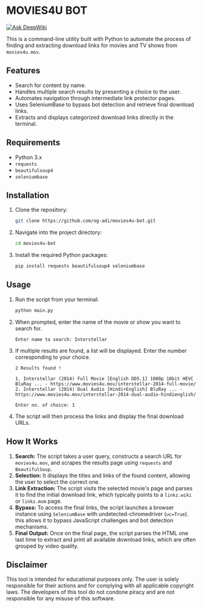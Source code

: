 # MOVIES4U BOT
[![Ask DeepWiki](https://devin.ai/assets/askdeepwiki.png)](https://deepwiki.com/og-adi/movies4u-bot)

This is a command-line utility built with Python to automate the process of finding and extracting download links for movies and TV shows from `movies4u.mov`.

## Features
- Search for content by name.
- Handles multiple search results by presenting a choice to the user.
- Automates navigation through intermediate link protector pages.
- Uses SeleniumBase to bypass bot detection and retrieve final download links.
- Extracts and displays categorized download links directly in the terminal.

## Requirements
- Python 3.x
- `requests`
- `beautifulsoup4`
- `seleniumbase`

## Installation

1.  Clone the repository:
    ```sh
    git clone https://github.com/og-adi/movies4u-bot.git
    ```

2.  Navigate into the project directory:
    ```sh
    cd movies4u-bot
    ```

3.  Install the required Python packages:
    ```sh
    pip install requests beautifulsoup4 seleniumbase
    ```

## Usage

1.  Run the script from your terminal:
    ```sh
    python main.py
    ```

2.  When prompted, enter the name of the movie or show you want to search for.
    ```
    Enter name to search: Interstellar
    ```

3.  If multiple results are found, a list will be displayed. Enter the number corresponding to your choice.
    ```
    2 Results found !

    1. Interstellar (2014) Full Movie [English DD5.1] 1080p 10bit HEVC BluRay ... - https://www.movies4u.mov/interstellar-2014-full-movie/
    2. Interstellar (2014) Dual Audio [Hindi+English] BluRay ... - https://www.movies4u.mov/interstellar-2014-dual-audio-hindienglish/

    Enter no. of choice: 1
    ```

4.  The script will then process the links and display the final download URLs.

## How It Works

1.  **Search:** The script takes a user query, constructs a search URL for `movies4u.mov`, and scrapes the results page using `requests` and `BeautifulSoup`.
2.  **Selection:** It displays the titles and links of the found content, allowing the user to select the correct one.
3.  **Link Extraction:** The script visits the selected movie's page and parses it to find the initial download link, which typically points to a `linkz.wiki` or `linkz.mom` page.
4.  **Bypass:** To access the final links, the script launches a browser instance using `SeleniumBase` with undetected-chromedriver (`uc=True`). this allows it to bypass JavaScript challenges and bot detection mechanisms.
5.  **Final Output:** Once on the final page, the script parses the HTML one last time to extract and print all available download links, which are often grouped by video quality.

## Disclaimer
This tool is intended for educational purposes only. The user is solely responsible for their actions and for complying with all applicable copyright laws. The developers of this tool do not condone piracy and are not responsible for any misuse of this software.
